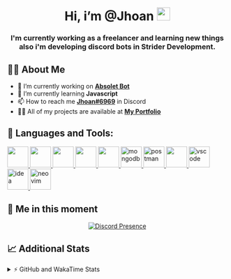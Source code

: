 <h1 align="center">Hi, i’m @Jhoan <img src="https://i.imgur.com/ILVRpZm.gif" width="30px"></h1>
<h3 align="center">I'm currently working as a freelancer and learning new things also i'm developing discord bots in Strider Development.</h3>

## 🙋‍♂️ About Me

- 🔭 I’m currently working on **[Absolet Bot](https://strider.cloud)**
- 🌱 I’m currently learning **Javascript**
- 📫 How to reach me **[Jhoan#6969](https://jhoan.monster/)** in Discord
- 👨‍💻 All of my projects are available at **[My Portfolio](https://jhoan.monster)**

## 🚀 Languages and Tools:
<p align="left"> 
    <a href="https://developer.mozilla.org/en-US/docs/Web/JavaScript" target="_blank"> <img src="https://img.icons8.com/color/48/000000/javascript.png" width="48" height="48"/> </a> 
    <a href="https://www.w3.org/html/" target="_blank"> <img src="https://img.icons8.com/color/48/000000/html-5.png" width="48" height="48"/> </a> 
    <a href="https://www.w3schools.com/css/" target="_blank"> <img src="https://img.icons8.com/color/48/000000/css3.png" width="48" height="48"/> </a> 
    <a href="https://getbootstrap.com" target="_blank"> <img src="https://img.icons8.com/color/48/000000/bootstrap.png" width="48" height="48"/> </a> 
    <a href="https://nodejs.org" target="_blank"> <img src="https://i.imgur.com/XX8lvL7.png" width="48" height="48"/> </a> 
    <a href="https://www.mongodb.com/" target="_blank"> <img src="https://i.imgur.com/nRtS3AN.png" alt="mongodb" width="48" height="48"/> </a> 
    <a href="https://postman.com" target="_blank"> <img src="https://www.vectorlogo.zone/logos/getpostman/getpostman-icon.svg" alt="postman" width="48" height="48"/> </a>   
    <a href="https://git-scm.com/" target="_blank"> <img src="https://img.icons8.com/color/48/000000/git.png" width="48" height="48"/> </a> 
    <a href="https://code.visualstudio.com" target="_blank" > <img src="https://upload.wikimedia.org/wikipedia/commons/thumb/9/9a/Visual_Studio_Code_1.35_icon.svg/2048px-Visual_Studio_Code_1.35_icon.svg.png" alt="vscode" width="48" height="48"> </a>
    <a href="https://www.jetbrains.com/es-es/idea/" target="_blank" > <img src="https://resources.jetbrains.com/storage/products/intellij-idea/img/meta/intellij-idea_logo_300x300.png" alt="idea" width="48" height="48"> </a>
    <a href="https://neovim.io" target="_blank"> <img src="https://icons.iconarchive.com/icons/papirus-team/papirus-apps/512/nvim-icon.png" alt="neovim" width="48" height="48"/> </a>
</p>
  
## 👤 Me in this moment
<p align="center">
    <a href="https://discord.com/users/852617426591154177" target="_blank" rel="nofollow">
        <img src="https://lanyard-profile-readme.vercel.app/api/852617426591154177?idleMessage=Probably%20coding%20Absolet..." alt="Discord Presence" align="center">
    </a>
</p>

## 📈 Additional Stats
<details>
    <summary>⚡ GitHub and WakaTime Stats</summary>
    <br/>

<!--START_SECTION:waka-->
![Code Time](http://img.shields.io/badge/Code%20Time-114%20hrs%2043%20mins-blue)

**🐱 My GitHub Data** 

> 🏆 409 Contributions in the Year 2022
 > 
> 📦 43.0 kB Used in GitHub's Storage 
 > 
> 💼 Opted to Hire
 > 
> 📜 4 Public Repositories 
 > 
> 🔑 12 Private Repositories  
 > 
**I'm a Night 🦉** 

```text
🌞 Morning    30 commits     █░░░░░░░░░░░░░░░░░░░░░░░░   7.19% 
🌆 Daytime    177 commits    ██████████░░░░░░░░░░░░░░░   42.45% 
🌃 Evening    176 commits    ██████████░░░░░░░░░░░░░░░   42.21% 
🌙 Night      34 commits     ██░░░░░░░░░░░░░░░░░░░░░░░   8.15%

```
📅 **I'm Most Productive on Saturday** 

```text
Monday       67 commits     ████░░░░░░░░░░░░░░░░░░░░░   16.07% 
Tuesday      47 commits     ██░░░░░░░░░░░░░░░░░░░░░░░   11.27% 
Wednesday    79 commits     ████░░░░░░░░░░░░░░░░░░░░░   18.94% 
Thursday     36 commits     ██░░░░░░░░░░░░░░░░░░░░░░░   8.63% 
Friday       18 commits     █░░░░░░░░░░░░░░░░░░░░░░░░   4.32% 
Saturday     109 commits    ██████░░░░░░░░░░░░░░░░░░░   26.14% 
Sunday       61 commits     ███░░░░░░░░░░░░░░░░░░░░░░   14.63%

```


📊 **This Week I Spent My Time On** 

```text
⌚︎ Time Zone: America/Bogota

💬 Programming Languages: 
JavaScript               25 hrs 15 mins      ███████████████░░░░░░░░░░   60.01% 
EJS                      10 hrs 31 mins      ██████░░░░░░░░░░░░░░░░░░░   24.98% 
HTML                     1 hr 52 mins        █░░░░░░░░░░░░░░░░░░░░░░░░   4.44% 
Markdown                 1 hr 11 mins        ░░░░░░░░░░░░░░░░░░░░░░░░░   2.82% 
CSS                      1 hr 5 mins         ░░░░░░░░░░░░░░░░░░░░░░░░░   2.6%

🔥 Editors: 
VS Code                  42 hrs 3 mins       █████████████████████████   99.9% 
Neovim                   2 mins              ░░░░░░░░░░░░░░░░░░░░░░░░░   0.1%

🐱‍💻 Projects: 
Fium Bot                 31 hrs 25 mins      ██████████████████░░░░░░░   74.65% 
Cloudly                  3 hrs 51 mins       ██░░░░░░░░░░░░░░░░░░░░░░░   9.18% 
Shark System             2 hrs 38 mins       █░░░░░░░░░░░░░░░░░░░░░░░░   6.29% 
template                 1 hr 53 mins        █░░░░░░░░░░░░░░░░░░░░░░░░   4.48% 
omegleLocator            36 mins             ░░░░░░░░░░░░░░░░░░░░░░░░░   1.46%

💻 Operating System: 
Linux                    42 hrs 5 mins       █████████████████████████   100.0%

```

**I Mostly Code in JavaScript** 

```text
JavaScript               9 repos             ████████████████░░░░░░░░░   64.29% 
Java                     2 repos             ███░░░░░░░░░░░░░░░░░░░░░░   14.29% 
SCSS                     1 repo              █░░░░░░░░░░░░░░░░░░░░░░░░   7.14% 
TypeScript               1 repo              █░░░░░░░░░░░░░░░░░░░░░░░░   7.14% 
CSS                      1 repo              █░░░░░░░░░░░░░░░░░░░░░░░░   7.14%

```



 Last Updated on 24/05/2022 04:06:47 UTC
<!--END_SECTION:waka-->
</details>
